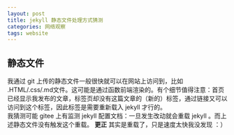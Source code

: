 ```yaml
---
layout: post
title: jekyll 静态文件处理方式猜测
categories: 网络观察
tags: website
---
```

## 静态文件
我通过 git 上传的静态文件一般很快就可以在网站上访问到，比如 .HTML/.css/.md文件。这可能是通过函数前端渲染的。有个细节值得注意：首页已经显示我发布的文章，标签页却没有这篇文章的（新的）标签，通过链接又可以访问到这个标签，因此标签是需要重新载入 jekyll 才行的。  
我猜测可能 gitee 上有监测 jekyll 配置文档：一旦发生改动就会重载 jekyll 。而上述静态文件没有触发这个重载。
**更正** 其实是重载了，只是速度太快我没发现 ：）
